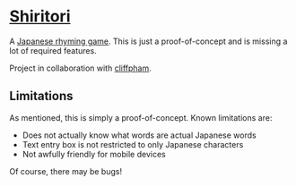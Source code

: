 [Shiritori](https://chuynh18.github.io/shiritori/)
=========

A [Japanese rhyming game](https://en.wikipedia.org/wiki/Shiritori).  This is just a proof-of-concept and is missing a lot of required features.

Project in collaboration with [cliffpham](https://github.com/cliffpham).

Limitations
-----------

As mentioned, this is simply a proof-of-concept.  Known limitations are:
* Does not actually know what words are actual Japanese words
* Text entry box is not restricted to only Japanese characters
* Not awfully friendly for mobile devices

Of course, there may be bugs!